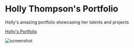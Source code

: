 # Holly Thompson's Portfolio
Holly's amazing portfolio showcasing her talents and projects

[Holly's Portfolio](https://thompsonholly.github.io/portfolio/)

![screenshot](./unit-02/hollysportfolio.jpg)
